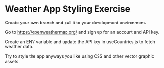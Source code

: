 # Weather App Styling Exercise

Create your own branch and pull it to your development environment.

Go to https://openweathermap.org/ and sign up for an account and API key.

Create an ENV variable and update the API key in useCountries.js to fetch weather data.

Try to style the app anyways you like using CSS and other vector graphic assets.

